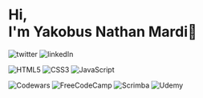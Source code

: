 # Hi,<br>I'm Yakobus Nathan Mardi👋

![twitter](https://img.shields.io/badge/twitter-blue?style=for-the-badge&logo=Twitter&logoColor=white)
![linkedIn](https://img.shields.io/badge/LinkedIn-blue?style=for-the-badge&logo=LinkedIn&logoColor=white)

![HTML5](https://img.shields.io/badge/html5-%23E34F26.svg?style=for-the-badge&logo=html5&logoColor=white)
![CSS3](https://img.shields.io/badge/css3-%231572B6.svg?style=for-the-badge&logo=css3&logoColor=white)
![JavaScript](https://img.shields.io/badge/javascript-%23323330.svg?style=for-the-badge&logo=javascript&logoColor=%23F7DF1E)

![Codewars](https://img.shields.io/badge/Codewars-B1361E?style=for-the-badge&logo=codewars&logoColor=grey)
![FreeCodeCamp](https://img.shields.io/badge/Freecodecamp-%23123.svg?&style=for-the-badge&logo=freecodecamp&logoColor=green)
![Scrimba](https://img.shields.io/badge/scrimba-2B283A?style=for-the-badge&logo=scrimba&logoColor=white)
![Udemy](https://img.shields.io/badge/Udemy-A435F0?style=for-the-badge&logo=Udemy&logoColor=white)










<!---
Yakobus-Mardi/Yakobus-Mardi is a ✨ special ✨ repository because its `README.md` (this file) appears on your GitHub profile.
You can click the Preview link to take a look at your changes.
--->
